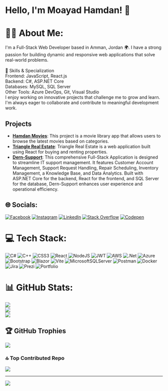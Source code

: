 # Hello, I'm Moayad Hamdan! 👋
# 👨‍💻 About Me:
I'm a Full-Stack Web Developer based in Amman, Jordan 🌍. I have a strong passion for building dynamic and responsive web applications that solve real-world problems.<br><br>🚀 Skills & Specialization<br>Frontend: JavaScript, React.js<br>Backend: C#, ASP.NET Core<br>Databases: MySQL, SQL Server<br>Other Tools: Azure DevOps, Git, Visual Studio<br>I enjoy working on innovative projects that challenge me to grow and learn. I'm always eager to collaborate and contribute to meaningful development work.

## Projects
- **[Hamdan Movies](https://stupendous-narwhal-37bed5.netlify.app/)**: This project is a movie library app that allows users to browse the latest movies based on categories.
- **[Triangle Real Estate](https://curious-clafoutis-499a1c.netlify.app/)**: Triangle Real Estate is a web application built using React for buying and renting properties.
- **[Dern-Support](https://dern-support-project-yhe3.vercel.app/)**: This comprehensive Full-Stack Application is designed to streamline IT support management. It features Customer Account Management, Support Request Handling, Repair Scheduling, Inventory Management, a Knowledge Base, and Data Analytics. Built with ASP.NET Core for the backend, React for the frontend, and SQL Server for the database, Dern-Support enhances user experience and operational efficiency.

## 🌐 Socials:
[![Facebook](https://img.shields.io/badge/Facebook-%231877F2.svg?logo=Facebook&logoColor=white)](https://facebook.com/MoayadHamdan23) [![Instagram](https://img.shields.io/badge/Instagram-%23E4405F.svg?logo=Instagram&logoColor=white)](https://instagram.com/moayad-hamdan23) [![LinkedIn](https://img.shields.io/badge/LinkedIn-%230077B5.svg?logo=linkedin&logoColor=white)](https://linkedin.com/in/moayadhamdan) [![Stack Overflow](https://img.shields.io/badge/-Stackoverflow-FE7A16?logo=stack-overflow&logoColor=white)](https://stackoverflow.com/users/19575687) [![Codepen](https://img.shields.io/badge/Codepen-000000?style=for-the-badge&logo=codepen&logoColor=white)](https://codepen.io/Moayad-Hamdan) 

# 💻 Tech Stack:
![C#](https://img.shields.io/badge/c%23-%23239120.svg?style=for-the-badge&logo=csharp&logoColor=white) ![C++](https://img.shields.io/badge/c++-%2300599C.svg?style=for-the-badge&logo=c%2B%2B&logoColor=white) ![CSS3](https://img.shields.io/badge/css3-%231572B6.svg?style=for-the-badge&logo=css3&logoColor=white) ![React](https://img.shields.io/badge/react-%2320232a.svg?style=for-the-badge&logo=react&logoColor=%2361DAFB) ![NodeJS](https://img.shields.io/badge/node.js-6DA55F?style=for-the-badge&logo=node.js&logoColor=white) ![JWT](https://img.shields.io/badge/JWT-black?style=for-the-badge&logo=JSON%20web%20tokens) ![AWS](https://img.shields.io/badge/AWS-%23FF9900.svg?style=for-the-badge&logo=amazon-aws&logoColor=white) ![.Net](https://img.shields.io/badge/.NET-5C2D91?style=for-the-badge&logo=.net&logoColor=white) ![Azure](https://img.shields.io/badge/azure-%230072C6.svg?style=for-the-badge&logo=microsoftazure&logoColor=white) ![Bootstrap](https://img.shields.io/badge/bootstrap-%238511FA.svg?style=for-the-badge&logo=bootstrap&logoColor=white) ![Blazor](https://img.shields.io/badge/blazor-%235C2D91.svg?style=for-the-badge&logo=blazor&logoColor=white) ![Vite](https://img.shields.io/badge/vite-%23646CFF.svg?style=for-the-badge&logo=vite&logoColor=white) ![MicrosoftSQLServer](https://img.shields.io/badge/Microsoft%20SQL%20Server-CC2927?style=for-the-badge&logo=microsoft%20sql%20server&logoColor=white) ![Postman](https://img.shields.io/badge/Postman-FF6C37?style=for-the-badge&logo=postman&logoColor=white) ![Docker](https://img.shields.io/badge/docker-%230db7ed.svg?style=for-the-badge&logo=docker&logoColor=white) ![Jira](https://img.shields.io/badge/jira-%230A0FFF.svg?style=for-the-badge&logo=jira&logoColor=white) ![Prezi](https://img.shields.io/badge/Prezi-%23000000.svg?style=for-the-badge&logo=Prezi&logoColor=white) ![Portfolio](https://img.shields.io/badge/Portfolio-%23000000.svg?style=for-the-badge&logo=firefox&logoColor=#FF7139)
# 📊 GitHub Stats:
![](https://github-readme-stats.vercel.app/api?username=Moayadhamdan&theme=dark&hide_border=false&include_all_commits=false&count_private=false)<br/>
![](https://github-readme-streak-stats.herokuapp.com/?user=Moayadhamdan&theme=dark&hide_border=false)<br/>
![](https://github-readme-stats.vercel.app/api/top-langs/?username=Moayadhamdan&theme=dark&hide_border=false&include_all_commits=false&count_private=false&layout=compact)

## 🏆 GitHub Trophies
![](https://github-profile-trophy.vercel.app/?username=Moayadhamdan&theme=radical&no-frame=false&no-bg=true&margin-w=4)

### 🔝 Top Contributed Repo
![](https://github-contributor-stats.vercel.app/api?username=Moayadhamdan&limit=5&theme=dark&combine_all_yearly_contributions=true)

---
[![](https://visitcount.itsvg.in/api?id=Moayadhamdan&icon=0&color=0)](https://visitcount.itsvg.in)
